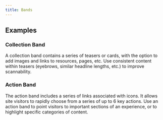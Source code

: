 ```yaml
---
title: Bands
---
```


## Examples

### Collection Band

A collection band contains a series of teasers or cards, with the option to add images and links to resources, pages, etc. Use consistent content within teasers (eyebrows, similar headline lengths, etc.) to improve scannability.

### Action Band

The action band includes a series of links associated with icons. It allows site visitors to rapidly choose from a series of up to 6 key actions. Use an action band to point visitors to important sections of an experience, or to highlight specific categories of content.

